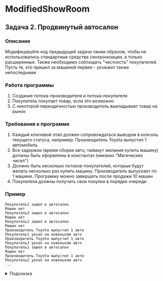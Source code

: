 # ModifiedShowRoom
## Задача 2. Продвинутый автосалон

### Описание
Модифицируйте код предыдущей задачи таким образом, чтобы не использовались стандартные средства синхронизации, а только расширенные. Также необходимо соблюдать "честность" покупателей. Пусть те, кто пришел за машиной первее - уезжают также непоследними

### Работа программы
1. Создание потока-производителя и потока-покупателя
2. Покупатель покупает товар, если это возможно
3. С некоторой периодичностью производитель выкладывает товар на рынок

### Требования к программе
1. Каждый ключевой этап должен сопровождаться выводом в консоль текущего статуса, например: Производитель Toyota выпустил 1 автомобиль
2. Все задержки (время сборки авто, таймаут желания купить машину) должны быть оформлены в константах (никаких "Магических чисел")
3. Должно быть несколько потоков-покупателей, которые будут желать несколько раз купить машину. Производитель выпускает по 1 машине. Программу можно завершать после продажи 10 машин
4. Покупатели должны получать свои покупки в порядке очереди

### Пример
```
Покупатель1 зашел в автосалон
Машин нет
Покупатель3 зашел в автосалон
Машин нет
Покупатель2 зашел в автосалон
Машин нет
Производитель Toyota выпустил 1 авто
Покупатель1 уехал на новеньком авто
Производитель Toyota выпустил 1 авто
Покупатель3 уехал на новеньком авто
Покупатель1 зашел в автосалон
Машин нет
Производитель Toyota выпустил 1 авто
Покупатель2 уехал на новеньком авто
...
```

<details>
  <summary>Подсказка</summary>
  
  Используйте ReentrantLock с соблюдением "честности"
</details>
